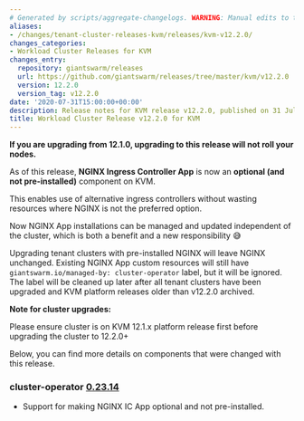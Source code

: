 ```yaml
---
# Generated by scripts/aggregate-changelogs. WARNING: Manual edits to this files will be overwritten.
aliases:
- /changes/tenant-cluster-releases-kvm/releases/kvm-v12.2.0/
changes_categories:
- Workload Cluster Releases for KVM
changes_entry:
  repository: giantswarm/releases
  url: https://github.com/giantswarm/releases/tree/master/kvm/v12.2.0
  version: 12.2.0
  version_tag: v12.2.0
date: '2020-07-31T15:00:00+00:00'
description: Release notes for KVM release v12.2.0, published on 31 July 2020, 15:00
title: Workload Cluster Release v12.2.0 for KVM
---
```


**If you are upgrading from 12.1.0, upgrading to this release will not roll your nodes.**

As of this release, **NGINX Ingress Controller App** is now an **optional (and not pre-installed)** component on KVM.

This enables use of alternative ingress controllers without wasting resources where NGINX is not the preferred option.

Now NGINX App installations can be managed and updated independent of the cluster, which is both a benefit and a new responsibility 😅

Upgrading tenant clusters with pre-installed NGINX will leave NGINX unchanged. Existing NGINX App custom resources will still have `giantswarm.io/managed-by: cluster-operator` label, but it will be ignored. The label will be cleaned up later after all tenant clusters have been upgraded and KVM platform releases older than v12.2.0 archived.

**Note for cluster upgrades:**

Please ensure cluster is on KVM 12.1.x platform release first before upgrading the cluster to 12.2.0+

Below, you can find more details on components that were changed with this release.

### cluster-operator [0.23.14](https://github.com/giantswarm/cluster-operator/releases/tag/v0.23.14)

- Support for making NGINX IC App optional and not pre-installed.

